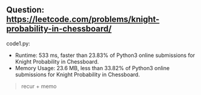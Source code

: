 ## Question: https://leetcode.com/problems/knight-probability-in-chessboard/

code1.py:
* Runtime: 533 ms, faster than 23.83% of Python3 online submissions for Knight Probability in Chessboard.
* Memory Usage: 23.6 MB, less than 33.82% of Python3 online submissions for Knight Probability in Chessboard.
> recur + memo